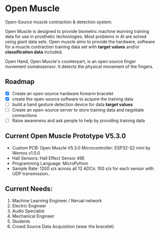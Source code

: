 
# Open Muscle
Open-Source muscle contraction & detection system.

Open Muscle is designed to provide biometric machine learning training data for use in prosthetic technologies. Most problems in AI are solved using giant data sets. Open muscle aims to provide the hardware, software for a muscle contraction training data set with **target values** and/or **classification data** included.

Open Hand, Open Muscle's counterpart, is an open source finger movement somatosensor. It detects the physical movement of the fingers.

## **Roadmap**

 - [x] Create an open-source hardware forearm bracelet
 - [x] create the open-source software to acquire the training data
 - [ ] build a hand gesture detection device for data **target values**
 - [ ] Create an open-source server to store training data and negotiate connections
 - [ ] Raise awareness and ask people to help by providing training data

## Current Open Muscle Prototype V5.3.0

 - Custom PCB:  Open Muscle V5.3.0 Microcontroller: ESP32-S2 mini by Wemos v1.0.0
 - Hall Sensors: Hall Effect Sensor 49E
 - Programming Language: MicroPython
 - Sample Rate: 1200 s/s across all 12 ADCs: 100 s/s for each sensor with UDP transmission..

## Current Needs:

1. Machine Learning Engineer / Nerual network
2. Electric Engineer
3. Audio Specialist
4. Mechanical Engineer
5. Students
6. Crowd Source Data Acquisition (wear the bracelet)



<img url='images/OpenMuscleV530Pinout-01.jpg'>
